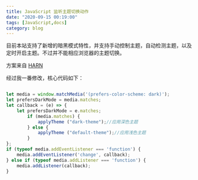 ```yaml
---
title: JavaScript 监听主题切换动作
date: "2020-09-15 00:19:00"
tags: [JavaScript,docs]
category: blog
---
```

目前本站支持了新增的暗黑模式特性，并支持手动控制主题，自动检测主题，以及定时开启主题。不过并不能相应浏览器的主题切换。

<!-- more -->

方案来自 [HARN](https://get233.com/archives/support-macOS-dark-mode-in-safari-web.html)

经过我一番修改，核心代码如下：

```javascript

let media = window.matchMedia('(prefers-color-scheme: dark)');
let prefersDarkMode = media.matches;
let callback = (e) => {
    let prefersDarkMode = e.matches;
        if (media.matches) {
            applyTheme ("dark-theme");//应用深色主题
        } else {
            applyTheme ("default-theme");//应用浅色主题
        }
};
if (typeof media.addEventListener === 'function') {
    media.addEventListener('change', callback);
} else if (typeof media.addListener === 'function') {
    media.addListener(callback);
}

```